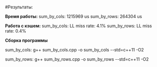 #Результаты:

**Время работы:**
sum_by_cols:       1215969 us
sum_by_rows:        264304 us

**Работа с кэшем:**
sum_by_cols: LL miss rate:            4.1% 
sum_by_rows: LL miss rate:            0.4%

**Сборка программы**

sum_by_cols:   g++  sum_by_cols.cpp -o sum_by_cols  --std=c++11  -O2

sum_by_rows:   g++  sum_by_rows.cpp -o sum_by_rows  --std=c++11 -O2

